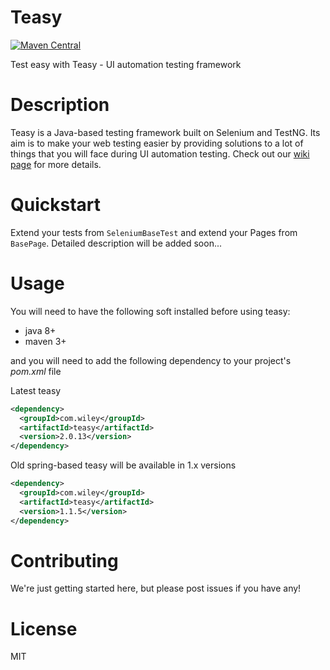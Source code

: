 # Teasy
[![Maven Central](https://img.shields.io/maven-central/v/com.wiley/teasy.svg?label=Maven%20Central)](http://search.maven.org/#search%7Cga%7C1%7Cg%3A%22com.wiley%22%20a%3A%22teasy%22)

Test easy with Teasy - UI automation testing framework

# Description
Teasy is a Java-based testing framework built on Selenium and TestNG. Its aim is to make your web testing easier by providing solutions to a lot of things that you will face during UI automation testing. Check out our [wiki page](https://github.com/WileyLabs/teasy/wiki) for more details.
# Quickstart
Extend your tests from ```SeleniumBaseTest``` and extend your Pages from ```BasePage```. Detailed description will be added soon...
# Usage
You will need to have the following soft installed before using teasy:
* java 8+
* maven 3+

and you will need to add the following dependency to your project's *pom.xml* file

Latest teasy
```xml
<dependency>
  <groupId>com.wiley</groupId>
  <artifactId>teasy</artifactId>
  <version>2.0.13</version>
</dependency>
```
Old spring-based teasy will be available in 1.x versions
```xml
<dependency>
  <groupId>com.wiley</groupId>
  <artifactId>teasy</artifactId>
  <version>1.1.5</version>
</dependency>
```

# Contributing

We're just getting started here, but please post issues if you have any!

# License

MIT
